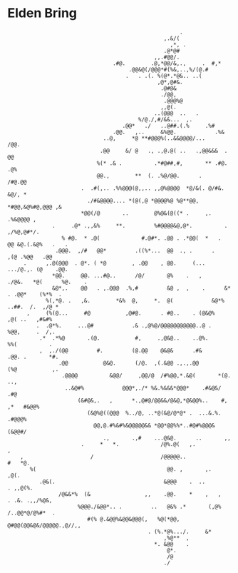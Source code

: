 # Elden Bring
                                                                                                        
                                                          .                                             
                                                     ,.&/(                                              
                                                       ,*, .                                            
                                                     .@*@#                                              
                                                  ,,.#@@/.                                              
                                     .#@.        .@,*@@/&,.,     .  #,*                                 
                                          .@@&@(/@@@*#(%&,..,%/(@.#                                     
                                         .   . .(. %(@*.*@&.. ..(                                       
                                                   ,@*,@#&.                                             
                                                    .@#@&                                               
                                                    ./@@,                                               
                                                     .@@@%@                                             
                                                    ,,@(.                                               
                                                  ..(@@@  ..   .                                        
                                             %/@./,#/&&...  ,.                                          
                                        .@@*   ./   ..@##.(.%     .%#                                   
                                     .@@.   ,..     &%@@.            .%&                                
                                  ..@,     *@ **#@@@%(..&&@@@@/...     /@@.                             
                                 .@@     &/ @   ., .,@.@( ..   .,@@&&&  . @@                            
                                %(* .& .          .*#@##,#,       ** .#@. .@%                           
                                @@.,        **  (. .%@/@@.      .       /#@.@@                          
                           .  .#(,.. .%%@@@(@,,.. ,,@%@@@@  *@/&(. @/#&.   &@/, *                       
                             ./#&@@@@.... *(@(,@ *@@@@%@ %@**@@, *#@@,&@%#@,@@@ ,&                      
                           *@@(/@       ..        @%@&(@((* .     ,.         .%&@@@@ ,                  
                  .     .@* .,,&%     **.         %#@@@@&@,@*.          .    ,/%@,@#*/.                 
                     % #@.  * .@(             #.@#*. .@@ . .*@@(  *   .      @@ &@.(.&@%   .   .        
                   .@@@.  ,/#   @@*         .((%*...  @@  ., .      .      ,(@ .%@@   .@@               
         .      ,.@(@@@  . @*. ( *@        , .@@    , @@.     (...      .../@.,. (@    .@@.             
                  *@@.     @@. ...#@..      /@/       @%    .   ,       ./@&.   *@(      %@.    .       
                  &@*,.    @@   . ,.@@@  .%,#         &@ ,  ,    .      &*    . .@@*    (%*%  .         
                %(,*@. .   ,&.        *&%  @,     *.  @(            &@*%      ..##.  /.  ,/@ *          
          ,     (%(@...     #@           ,@#@.      . #@..    . (@&@%          ,@( ..   ,#&#%           
             .  .@*%.     ...@#            .& .,@%@/@@@@@@@@@@@..@ .          %@@,     .  /,.           
              .*  .*%@       .(@.           #,     .,@&@..    ..@%.          %%(          .             
              ,  ,./(@@         #.         (@.@@    @&@&      .#&          .@@. .       *#.             
                    .@@           @&@.      (/@.  ,(.&@@ .,.,.@@         (%@           ,.               
                     .@@@@          &@@/     ,@@/@  /#%@@,*.&@(       *(@.           ..,                
                      ..&@#%            @@@*,./* %&.%&&&*@@@*    .#&@&/            .#@                  
                          (&#@&,.   ,      *.,@#@/@@&&/@&@,*@&@@%..    #, ,*   #&@@%                    
                             (&@%@((@@@  %../@, ..*@(&@/@*@* .  ...&.%.    .#@@@%                       
                               @@,@.#%&#%&@@@@@&& *@@*@@%%*..#@#%@@@&(&@@#/                             
                                  .,       .,#    ...@&@.      ..       ,,                              
                           .     *   *.             /@%.@(   ,.                 ,                       
        ,                     /                     /@@@@@..                                    #   *@. 
           %(                                         @@. ,       ,.                           ,@(.     
              .@&(.                                  &@@@    .  ..                     . ,,@(%.         
                    /@&&*%  (&                 ,,    .@@.    *    ,   ,     . .&. .,,/%@&,              
                          %@@@./&@@*.. .         ..   @&% .*       (,@% /..@@*@/@%#*  .                 
                             #(% @.&@@%&@@&@@@(,   %@(*@@,  @#@@(@@&@&/@@@@@.,@//,,                     
                                                . (%.*@%.../.     &*                                    
                                                     ,%@**  ,                                           
                                                  *. &@@    .                                           
                                                      @*.                                               
                                                      /@                                                
                                                     ./                                                 